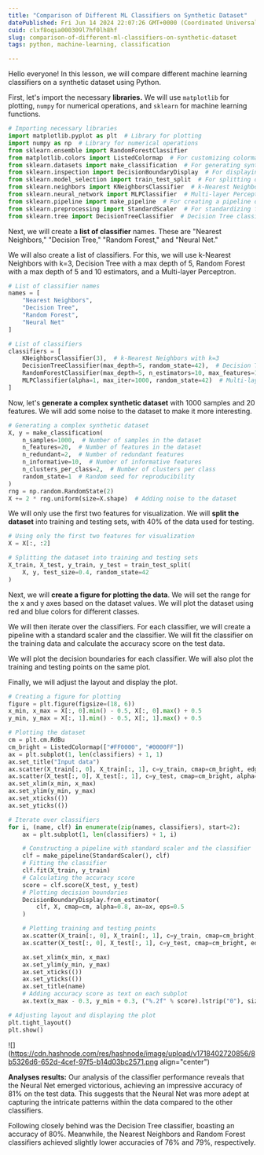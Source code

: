 ```yaml
---
title: "Comparison of Different ML Classifiers on Synthetic Dataset"
datePublished: Fri Jun 14 2024 22:07:26 GMT+0000 (Coordinated Universal Time)
cuid: clxf8oqia000309l7hf0lh8hf
slug: comparison-of-different-ml-classifiers-on-synthetic-dataset
tags: python, machine-learning, classification

---
```


Hello everyone! In this lesson, we will compare different machine learning classifiers on a synthetic dataset using Python.

First, let's import the necessary **libraries.** We will use `matplotlib` for plotting, `numpy` for numerical operations, and `sklearn` for machine learning functions.

```python
# Importing necessary libraries
import matplotlib.pyplot as plt  # Library for plotting
import numpy as np  # Library for numerical operations
from sklearn.ensemble import RandomForestClassifier
from matplotlib.colors import ListedColormap  # For customizing colormap
from sklearn.datasets import make_classification  # For generating synthetic datasets
from sklearn.inspection import DecisionBoundaryDisplay  # For displaying decision boundaries
from sklearn.model_selection import train_test_split  # For splitting dataset into train and test sets
from sklearn.neighbors import KNeighborsClassifier  # k-Nearest Neighbors classifier
from sklearn.neural_network import MLPClassifier  # Multi-layer Perceptron classifier
from sklearn.pipeline import make_pipeline  # For creating a pipeline of transformers and estimators
from sklearn.preprocessing import StandardScaler  # For standardizing features
from sklearn.tree import DecisionTreeClassifier  # Decision Tree classifier
```

Next, we will create a **list of classifier** names. These are "Nearest Neighbors," "Decision Tree," "Random Forest," and "Neural Net."

We will also create a list of classifiers. For this, we will use k-Nearest Neighbors with k=3, Decision Tree with a max depth of 5, Random Forest with a max depth of 5 and 10 estimators, and a Multi-layer Perceptron.

```python
# List of classifier names
names = [
    "Nearest Neighbors",
    "Decision Tree",
    "Random Forest",
    "Neural Net"
]

# List of classifiers
classifiers = [
    KNeighborsClassifier(3),  # k-Nearest Neighbors with k=3
    DecisionTreeClassifier(max_depth=5, random_state=42),  # Decision Tree Classifier with max depth of 5
    RandomForestClassifier(max_depth=5, n_estimators=10, max_features=1, random_state=42),  # Random Forest Classifier
    MLPClassifier(alpha=1, max_iter=1000, random_state=42)  # Multi-layer Perceptron Classifier
]
```

Now, let's **generate a complex synthetic dataset** with 1000 samples and 20 features. We will add some noise to the dataset to make it more interesting.

```python
# Generating a complex synthetic dataset
X, y = make_classification(
    n_samples=1000,  # Number of samples in the dataset
    n_features=20,  # Number of features in the dataset
    n_redundant=2,  # Number of redundant features
    n_informative=10,  # Number of informative features
    n_clusters_per_class=2,  # Number of clusters per class
    random_state=1  # Random seed for reproducibility
)
rng = np.random.RandomState(2)
X += 2 * rng.uniform(size=X.shape)  # Adding noise to the dataset 
```

We will only use the first two features for visualization. We will **split the dataset** into training and testing sets, with 40% of the data used for testing.

```python
# Using only the first two features for visualization
X = X[:, :2]

# Splitting the dataset into training and testing sets
X_train, X_test, y_train, y_test = train_test_split(
    X, y, test_size=0.4, random_state=42
)
```

Next, we will **create a figure for plotting the data**. We will set the range for the x and y axes based on the dataset values. We will plot the dataset using red and blue colors for different classes.

We will then iterate over the classifiers. For each classifier, we will create a pipeline with a standard scaler and the classifier. We will fit the classifier on the training data and calculate the accuracy score on the test data.

We will plot the decision boundaries for each classifier. We will also plot the training and testing points on the same plot.

Finally, we will adjust the layout and display the plot.

```python
# Creating a figure for plotting
figure = plt.figure(figsize=(18, 6))
x_min, x_max = X[:, 0].min() - 0.5, X[:, 0].max() + 0.5
y_min, y_max = X[:, 1].min() - 0.5, X[:, 1].max() + 0.5

# Plotting the dataset
cm = plt.cm.RdBu
cm_bright = ListedColormap(["#FF0000", "#0000FF"])
ax = plt.subplot(1, len(classifiers) + 1, 1)
ax.set_title("Input data")
ax.scatter(X_train[:, 0], X_train[:, 1], c=y_train, cmap=cm_bright, edgecolors="k")
ax.scatter(X_test[:, 0], X_test[:, 1], c=y_test, cmap=cm_bright, alpha=0.6, edgecolors="k")
ax.set_xlim(x_min, x_max)
ax.set_ylim(y_min, y_max)
ax.set_xticks(())
ax.set_yticks(())

# Iterate over classifiers
for i, (name, clf) in enumerate(zip(names, classifiers), start=2):
    ax = plt.subplot(1, len(classifiers) + 1, i)

    # Constructing a pipeline with standard scaler and the classifier
    clf = make_pipeline(StandardScaler(), clf)
    # Fitting the classifier
    clf.fit(X_train, y_train)
    # Calculating the accuracy score
    score = clf.score(X_test, y_test)
    # Plotting decision boundaries
    DecisionBoundaryDisplay.from_estimator(
        clf, X, cmap=cm, alpha=0.8, ax=ax, eps=0.5
    )

    # Plotting training and testing points
    ax.scatter(X_train[:, 0], X_train[:, 1], c=y_train, cmap=cm_bright, edgecolors="k")
    ax.scatter(X_test[:, 0], X_test[:, 1], c=y_test, cmap=cm_bright, edgecolors="k", alpha=0.6)

    ax.set_xlim(x_min, x_max)
    ax.set_ylim(y_min, y_max)
    ax.set_xticks(())
    ax.set_yticks(())
    ax.set_title(name)
    # Adding accuracy score as text on each subplot
    ax.text(x_max - 0.3, y_min + 0.3, ("%.2f" % score).lstrip("0"), size=15, horizontalalignment="right")

# Adjusting layout and displaying the plot
plt.tight_layout()
plt.show()
```

![](https://cdn.hashnode.com/res/hashnode/image/upload/v1718402720856/8b5326d6-652d-4cef-97f5-b14d03bc2571.png align="center")

**Analyses results:** Our analysis of the classifier performance reveals that the Neural Net emerged victorious, achieving an impressive accuracy of 81% on the test data. This suggests that the Neural Net was more adept at capturing the intricate patterns within the data compared to the other classifiers.

Following closely behind was the Decision Tree classifier, boasting an accuracy of 80%. Meanwhile, the Nearest Neighbors and Random Forest classifiers achieved slightly lower accuracies of 76% and 79%, respectively.
